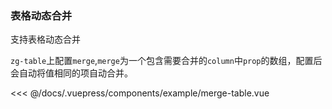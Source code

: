 ### 表格动态合并
支持表格动态合并

<example-merge-table></example-merge-table>
`zg-table`上配置`merge`,`merge`为一个包含需要合并的`column`中`prop`的数组，配置后会自动将值相同的项自动合并。

<<< @/docs/.vuepress/components/example/merge-table.vue
